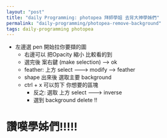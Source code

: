 ```yaml
---
layout: "post"
title: "daily Programming: photopea 拜師學姐 去背大神學姊們"
permalink: "daily-programming/photopea-remove-background"
tags: daily-programming photopea
---
```


- 左邊選 pen 開始拉你要擷的圖 
   - 右邊可以 把Opacity 縮小 比較看的到
   - 選完後 案右鍵 (make selection) --> ok
    - feather: 上方 select ---> modify --> feather
   - shape 出來後 選取主要 background
   - ctrl + x 可以剪下 你想要的區塊  
      - 反之: 選取 上方 select ---> inverse
      - 選到 background delete  !!


# 讚嘆學姊們!!!!!